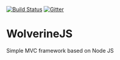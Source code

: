[![Build Status](https://travis-ci.org/tarex/WolverineJS.svg?branch=master)](https://travis-ci.org/tarex/WolverineJS) [![Gitter](https://badges.gitter.im/Join%20Chat.svg)](https://gitter.im/tarex/WolverineJS?utm_source=badge&utm_medium=badge&utm_campaign=pr-badge)




WolverineJS
===========

Simple MVC framework based on Node JS
